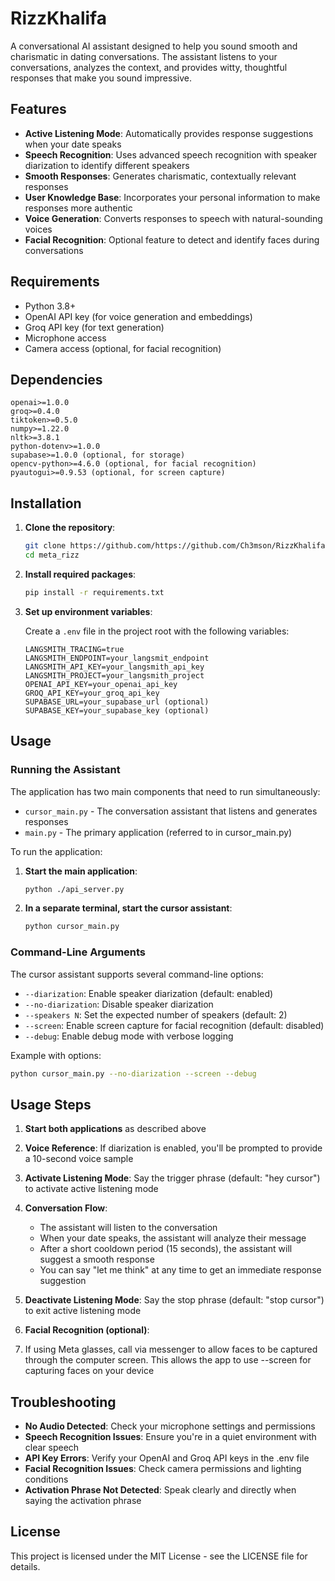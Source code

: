 # RizzKhalifa

A conversational AI assistant designed to help you sound smooth and charismatic in dating conversations. The assistant listens to your conversations, analyzes the context, and provides witty, thoughtful responses that make you sound impressive.

## Features

- **Active Listening Mode**: Automatically provides response suggestions when your date speaks
- **Speech Recognition**: Uses advanced speech recognition with speaker diarization to identify different speakers
- **Smooth Responses**: Generates charismatic, contextually relevant responses
- **User Knowledge Base**: Incorporates your personal information to make responses more authentic
- **Voice Generation**: Converts responses to speech with natural-sounding voices
- **Facial Recognition**: Optional feature to detect and identify faces during conversations

## Requirements

- Python 3.8+
- OpenAI API key (for voice generation and embeddings)
- Groq API key (for text generation)
- Microphone access
- Camera access (optional, for facial recognition)

## Dependencies

```
openai>=1.0.0
groq>=0.4.0
tiktoken>=0.5.0
numpy>=1.22.0
nltk>=3.8.1
python-dotenv>=1.0.0
supabase>=1.0.0 (optional, for storage)
opencv-python>=4.6.0 (optional, for facial recognition)
pyautogui>=0.9.53 (optional, for screen capture)
```

## Installation

1. **Clone the repository**:
   ```bash
   git clone https://github.com/https://github.com/Ch3mson/RizzKhalifa.git
   cd meta_rizz
   ```

2. **Install required packages**:
   ```bash
   pip install -r requirements.txt
   ```

3. **Set up environment variables**:
   
   Create a `.env` file in the project root with the following variables:
   ```
   LANGSMITH_TRACING=true
   LANGSMITH_ENDPOINT=your_langsmit_endpoint
   LANGSMITH_API_KEY=your_langsmith_api_key
   LANGSMITH_PROJECT=your_langsmith_project
   OPENAI_API_KEY=your_openai_api_key
   GROQ_API_KEY=your_groq_api_key
   SUPABASE_URL=your_supabase_url (optional)
   SUPABASE_KEY=your_supabase_key (optional)
   ```

## Usage

### Running the Assistant

The application has two main components that need to run simultaneously:
- `cursor_main.py` - The conversation assistant that listens and generates responses
- `main.py` - The primary application (referred to in cursor_main.py)

To run the application:

1. **Start the main application**:
   ```bash
   python ./api_server.py
   ```

2. **In a separate terminal, start the cursor assistant**:
   ```bash
   python cursor_main.py
   ```

### Command-Line Arguments

The cursor assistant supports several command-line options:

- `--diarization`: Enable speaker diarization (default: enabled)
- `--no-diarization`: Disable speaker diarization
- `--speakers N`: Set the expected number of speakers (default: 2)
- `--screen`: Enable screen capture for facial recognition (default: disabled)
- `--debug`: Enable debug mode with verbose logging

Example with options:
```bash
python cursor_main.py --no-diarization --screen --debug
```

## Usage Steps

1. **Start both applications** as described above
2. **Voice Reference**: If diarization is enabled, you'll be prompted to provide a 10-second voice sample
3. **Activate Listening Mode**: Say the trigger phrase (default: "hey cursor") to activate active listening mode
4. **Conversation Flow**:
   - The assistant will listen to the conversation
   - When your date speaks, the assistant will analyze their message
   - After a short cooldown period (15 seconds), the assistant will suggest a smooth response
   - You can say "let me think" at any time to get an immediate response suggestion
5. **Deactivate Listening Mode**: Say the stop phrase (default: "stop cursor") to exit active listening mode

6. **Facial Recognition (optional)**:
7. If using Meta glasses, call via messenger to allow faces to be captured through the computer screen. This allows the app to use --screen for capturing faces on your device

## Troubleshooting

- **No Audio Detected**: Check your microphone settings and permissions
- **Speech Recognition Issues**: Ensure you're in a quiet environment with clear speech
- **API Key Errors**: Verify your OpenAI and Groq API keys in the .env file
- **Facial Recognition Issues**: Check camera permissions and lighting conditions
- **Activation Phrase Not Detected**: Speak clearly and directly when saying the activation phrase

## License

This project is licensed under the MIT License - see the LICENSE file for details.
